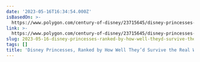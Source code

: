 ```yaml
---
date: '2023-05-16T16:34:54.000Z'
isBasedOn: >-
  https://www.polygon.com/century-of-disney/23715645/disney-princesses-ranked-by-real-world-survivability?utm_source=pocket-newtab
link: >-
  https://www.polygon.com/century-of-disney/23715645/disney-princesses-ranked-by-real-world-survivability?utm_source=pocket-newtab
slug: 2023-05-16-disney-princesses-ranked-by-how-well-theyd-survive-the-real-world
tags: []
title: 'Disney Princesses, Ranked by How Well They’d Survive the Real World'
---
```


